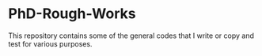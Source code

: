 # PhD-Rough-Works
This repository contains some of the general codes that I write or copy and test for various purposes.
